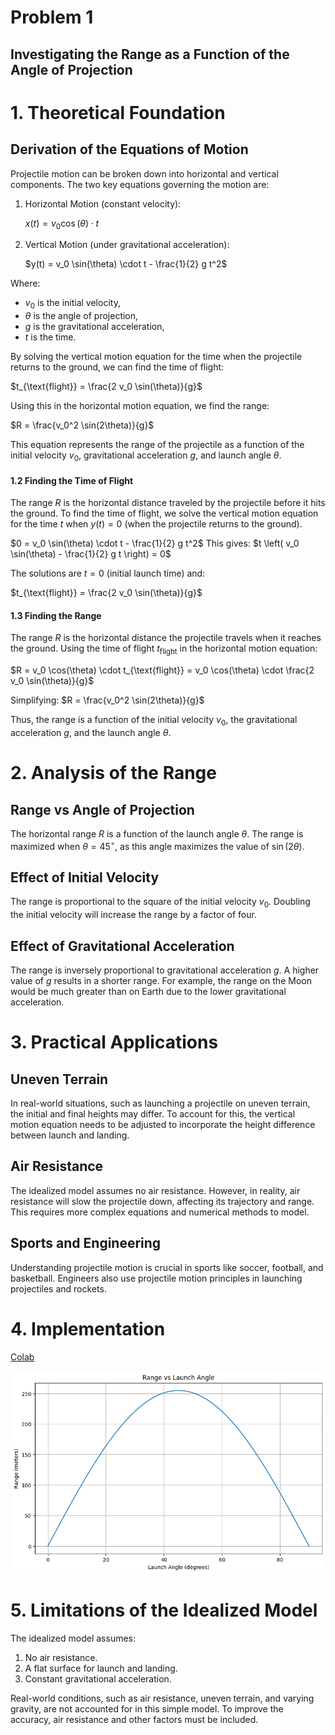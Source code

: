 # Problem 1
## Investigating the Range as a Function of the Angle of Projection
# 1. Theoretical Foundation

## Derivation of the Equations of Motion
Projectile motion can be broken down into horizontal and vertical components. The two key equations governing the motion are:

1. Horizontal Motion (constant velocity):

   $x(t) = v_0 \cos(\theta) \cdot t$

2. Vertical Motion (under gravitational acceleration):
   
   $y(t) = v_0 \sin(\theta) \cdot t - \frac{1}{2} g t^2$

Where:
- $v_0$ is the initial velocity,
- $\theta$ is the angle of projection,
- $g$ is the gravitational acceleration,
- $t$ is the time.

By solving the vertical motion equation for the time when the projectile returns to the ground, we can find the time of flight:

$t_{\text{flight}} = \frac{2 v_0 \sin(\theta)}{g}$

Using this in the horizontal motion equation, we find the range:

$R = \frac{v_0^2 \sin(2\theta)}{g}$

This equation represents the range of the projectile as a function of the initial velocity $v_0$, gravitational acceleration $g$, and launch angle $\theta$.


#### 1.2 Finding the Time of Flight
The range $R$ is the horizontal distance traveled by the projectile before it hits the ground. To find the time of flight, we solve the vertical motion equation for the time $t$ when $y(t) = 0$ (when the projectile returns to the ground).

$0 = v_0 \sin(\theta) \cdot t - \frac{1}{2} g t^2$
This gives:
$t \left( v_0 \sin(\theta) - \frac{1}{2} g t \right) = 0$

The solutions are $t = 0$ (initial launch time) and:

$t_{\text{flight}} = \frac{2 v_0 \sin(\theta)}{g}$

#### 1.3 Finding the Range
The range $R$ is the horizontal distance the projectile travels when it reaches the ground. Using the time of flight $t_{\text{flight}}$ in the horizontal motion equation:

$R = v_0 \cos(\theta) \cdot t_{\text{flight}} = v_0 \cos(\theta) \cdot \frac{2 v_0 \sin(\theta)}{g}$

Simplifying:
$R = \frac{v_0^2 \sin(2\theta)}{g}$

Thus, the range is a function of the initial velocity $v_0$, the gravitational acceleration $g$, and the launch angle $\theta$.

# 2. Analysis of the Range

## Range vs Angle of Projection

The horizontal range $R$ is a function of the launch angle $\theta$. The range is maximized when $\theta = 45^\circ$, as this angle maximizes the value of $\sin(2\theta)$.

## Effect of Initial Velocity

The range is proportional to the square of the initial velocity $v_0$. Doubling the initial velocity will increase the range by a factor of four.

## Effect of Gravitational Acceleration

The range is inversely proportional to gravitational acceleration $g$. A higher value of $g$ results in a shorter range. For example, the range on the Moon would be much greater than on Earth due to the lower gravitational acceleration.


# 3. Practical Applications

## Uneven Terrain

In real-world situations, such as launching a projectile on uneven terrain, the initial and final heights may differ. To account for this, the vertical motion equation needs to be adjusted to incorporate the height difference between launch and landing.

## Air Resistance

The idealized model assumes no air resistance. However, in reality, air resistance will slow the projectile down, affecting its trajectory and range. This requires more complex equations and numerical methods to model.

## Sports and Engineering

Understanding projectile motion is crucial in sports like soccer, football, and basketball. Engineers also use projectile motion principles in launching projectiles and rockets.

# 4. Implementation 

[Colab](https://colab.research.google.com/drive/1ituJ1v7ZvE1DFsCsE_xxTT5jaNQ_-kp1)

![Example Image](https://github.com/tugcecicekli/solutions_repo/blob/main/docs/1%20Physics/1%20Mechanics/Unknown.png?raw=true)

# 5. Limitations of the Idealized Model

The idealized model assumes:
1. No air resistance.
2. A flat surface for launch and landing.
3. Constant gravitational acceleration.

Real-world conditions, such as air resistance, uneven terrain, and varying gravity, are not accounted for in this simple model. To improve the accuracy, air resistance and other factors must be included.

